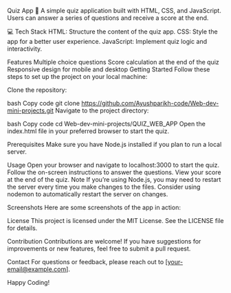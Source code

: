 Quiz App 🤔
A simple quiz application built with HTML, CSS, and JavaScript. Users can answer a series of questions and receive a score at the end.

💻 Tech Stack
HTML: Structure the content of the quiz app.
CSS: Style the app for a better user experience.
JavaScript: Implement quiz logic and interactivity.


Features
Multiple choice questions
Score calculation at the end of the quiz
Responsive design for mobile and desktop
Getting Started
Follow these steps to set up the project on your local machine:

Clone the repository:

bash
Copy code
git clone https://github.com/Ayushparikh-code/Web-dev-mini-projects.git
Navigate to the project directory:

bash
Copy code
cd Web-dev-mini-projects/QUIZ_WEB_APP
Open the index.html file in your preferred browser to start the quiz.

Prerequisites
Make sure you have Node.js installed if you plan to run a local server.

Usage
Open your browser and navigate to localhost:3000 to start the quiz.
Follow the on-screen instructions to answer the questions.
View your score at the end of the quiz.
Note
If you’re using Node.js, you may need to restart the server every time you make changes to the files. Consider using nodemon to automatically restart the server on changes.

Screenshots
Here are some screenshots of the app in action:



License
This project is licensed under the MIT License. See the LICENSE file for details.

Contribution
Contributions are welcome! If you have suggestions for improvements or new features, feel free to submit a pull request.

Contact
For questions or feedback, please reach out to [your-email@example.com].

Happy Coding!
